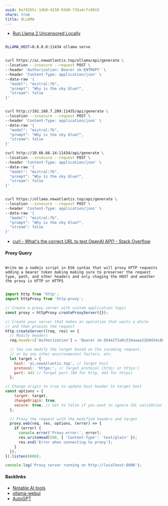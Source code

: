 ```yaml
---
uuid: 0a74265c-1db8-4150-93d8-735a4cfc8619
share: true
title: OLLAMA
---
```

* [Run Llama 2 Uncensored Locally](https://ollama.ai/blog/run-llama2-uncensored-locally)


``` bash

OLLAMA_HOST=0.0.0.0:11434 ollama serve

```


``` bash

curl https://ai.newatlantis.top/ollama/api/generate \
--location --insecure --request POST \
--header 'Authorization: Bearer sk-ENTROPY' \
--header 'Content-Type: application/json' \
--data-raw '{
  "model": "mistral:7b",
  "prompt": "Why is the sky blue?",
  "stream": false
}'


curl http://192.168.7.209:11435/api/generate \
--location --insecure --request POST \
--header 'Content-Type: application/json' \
--data-raw '{
  "model": "mistral:7b",
  "prompt": "Why is the sky blue?",
  "stream": false
}'

curl http://10.66.66.14:11434/api/generate \
--location --insecure --request POST \
--header 'Content-Type: application/json' \
--data-raw '{
  "model": "mistral:7b",
  "prompt": "Why is the sky blue?",
  "stream": false
}'


curl https://ollama.newatlantis.top/api/generate \
--location --insecure --request POST \
--header 'Content-Type: application/json' \
--data-raw '{
  "model": "mistral:7b",
  "prompt": "Why is the sky blue?",
  "stream": false
}'
```

* [curl - What's the correct URL to test OpenAI API? - Stack Overflow](https://stackoverflow.com/questions/75041247/whats-the-correct-url-to-test-openai-api)


#### Proxy Query

``` 

Write me a nodejs script in ES6 syntax that will proxy HTTP requests adding a bearer token making making sure to preserver the request type, path, and other headers and only chaging the HOST and weather the proxy is HTTP or HTTPS

```

``` js

import http from 'http';
import httpProxy from 'http-proxy';

// Create a proxy server with custom application logic
const proxy = httpProxy.createProxyServer({});

// Create your server that makes an operation that waits a while
// and then proxies the request
http.createServer((req, res) => {
  // Modify headers
  req.headers['Authorization'] = 'Bearer sk-56442f1e0c534aaaa22b9d34c8b55501';

  // You can modify the target based on the incoming request,
  // or by any other environmental factors, etc.
  let target = {
    host: 'ai.newatlantis.top', // Target host
    protocol: 'https:', // Target protocol (http: or https:)
    port: 443 // Target port (80 for http, 443 for https)
  };

// Change origin to true to update host header to target host
const options = {
    target: target,
    changeOrigin: true,
    secure: true, // Set to false if you want to ignore SSL validation errors (not recommended)
  };

  // Proxy the request with the modified headers and target
  proxy.web(req, res, options, (error) => {
    if (error) {
      console.error('Proxy error:', error);
      res.writeHead(500, { 'Content-Type': 'text/plain' });
      res.end('Error when connecting to proxy');
    }
  });
}).listen(8000);

console.log('Proxy server running on http://localhost:8000');


```

#### Backlinks

* [Notable AI tools](/1f16e3ec-47c6-4f57-97a6-4ab3bbec3237)
* [ollama-webui](/7763a75c-c576-4819-96cd-489f9ee5f0e8)
* [AutoGPT](/494282ee-3cf9-44cd-b1dd-e9fb4e1b23c2)